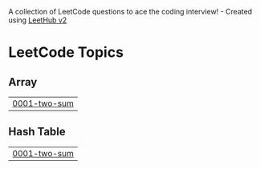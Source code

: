 A collection of LeetCode questions to ace the coding interview! - Created using [LeetHub v2](https://github.com/arunbhardwaj/LeetHub-2.0)
<!---LeetCode Topics Start-->
# LeetCode Topics
## Array
|  |
| ------- |
| [0001-two-sum](https://github.com/Faizurrr/Leetcode-problems/tree/master/0001-two-sum) |
## Hash Table
|  |
| ------- |
| [0001-two-sum](https://github.com/Faizurrr/Leetcode-problems/tree/master/0001-two-sum) |
<!---LeetCode Topics End-->